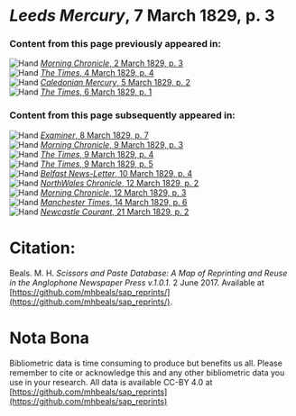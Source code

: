 # *Leeds Mercury*, 7 March 1829, p. 3  
  
### Content from this page previously appeared in:  
![Hand](http://scissorsandpaste.net/wp-content/uploads/2017/06/smallhandpointer.png) [*Morning Chronicle*, 2 March 1829, p. 3](https://mhbeals.github.io/sap_html/Morning-Chronicle/Morning-Chronicle-2-March-1829-p-3)  
![Hand](http://scissorsandpaste.net/wp-content/uploads/2017/06/smallhandpointer.png) [*The Times*, 4 March 1829, p. 4](https://mhbeals.github.io/sap_html/The-Times/The-Times-4-March-1829-p-4)  
![Hand](http://scissorsandpaste.net/wp-content/uploads/2017/06/smallhandpointer.png) [*Caledonian Mercury*, 5 March 1829, p. 2](https://mhbeals.github.io/sap_html/Caledonian-Mercury/Caledonian-Mercury-5-March-1829-p-2)  
![Hand](http://scissorsandpaste.net/wp-content/uploads/2017/06/smallhandpointer.png) [*The Times*, 6 March 1829, p. 1](https://mhbeals.github.io/sap_html/The-Times/The-Times-6-March-1829-p-1)  
  
### Content from this page subsequently appeared in:  
![Hand](http://scissorsandpaste.net/wp-content/uploads/2017/06/smallhandpointer.png) [*Examiner*, 8 March 1829, p. 7](https://mhbeals.github.io/sap_html/Examiner/Examiner-8-March-1829-p-7)  
![Hand](http://scissorsandpaste.net/wp-content/uploads/2017/06/smallhandpointer.png) [*Morning Chronicle*, 9 March 1829, p. 3](https://mhbeals.github.io/sap_html/Morning-Chronicle/Morning-Chronicle-9-March-1829-p-3)  
![Hand](http://scissorsandpaste.net/wp-content/uploads/2017/06/smallhandpointer.png) [*The Times*, 9 March 1829, p. 4](https://mhbeals.github.io/sap_html/The-Times/The-Times-9-March-1829-p-4)  
![Hand](http://scissorsandpaste.net/wp-content/uploads/2017/06/smallhandpointer.png) [*The Times*, 9 March 1829, p. 5](https://mhbeals.github.io/sap_html/The-Times/The-Times-9-March-1829-p-5)  
![Hand](http://scissorsandpaste.net/wp-content/uploads/2017/06/smallhandpointer.png) [*Belfast News-Letter*, 10 March 1829, p. 4](https://mhbeals.github.io/sap_html/Belfast-News-Letter/Belfast-News-Letter-10-March-1829-p-4)  
![Hand](http://scissorsandpaste.net/wp-content/uploads/2017/06/smallhandpointer.png) [*NorthWales Chronicle*, 12 March 1829, p. 2](https://mhbeals.github.io/sap_html/NorthWales-Chronicle/NorthWales-Chronicle-12-March-1829-p-2)  
![Hand](http://scissorsandpaste.net/wp-content/uploads/2017/06/smallhandpointer.png) [*Morning Chronicle*, 12 March 1829, p. 3](https://mhbeals.github.io/sap_html/Morning-Chronicle/Morning-Chronicle-12-March-1829-p-3)  
![Hand](http://scissorsandpaste.net/wp-content/uploads/2017/06/smallhandpointer.png) [*Manchester Times*, 14 March 1829, p. 6](https://mhbeals.github.io/sap_html/Manchester-Times/Manchester-Times-14-March-1829-p-6)  
![Hand](http://scissorsandpaste.net/wp-content/uploads/2017/06/smallhandpointer.png) [*Newcastle Courant*, 21 March 1829, p. 2](https://mhbeals.github.io/sap_html/Newcastle-Courant/Newcastle-Courant-21-March-1829-p-2)  


# Citation: 

Beals. M. H. *Scissors and Paste Database: A Map of Reprinting and Reuse in the Anglophone Newspaper Press v.1.0.1.* 2 June 2017. Available at [https://github.com/mhbeals/sap_reprints/](https://github.com/mhbeals/sap_reprints/). 

# Nota Bona

Bibliometric data is time consuming to produce but benefits us all. Please remember to cite or acknowledge this and any other bibliometric data you use in your research. All data is available CC-BY 4.0 at [https://github.com/mhbeals/sap_reprints](https://github.com/mhbeals/sap_reprints)